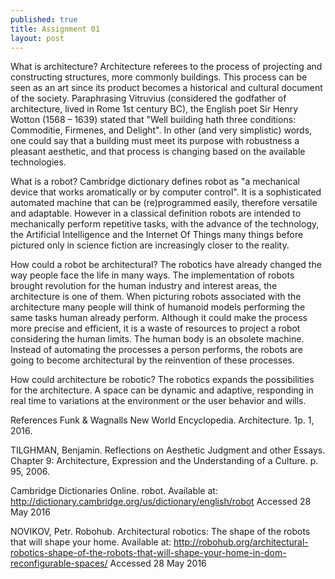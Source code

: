 ```yaml
---
published: true
title: Assignment 01
layout: post
---
```

What is architecture?
Architecture referees to the process of projecting and constructing structures, more commonly buildings. This process can be seen as an art since its product becomes a historical and cultural document of the society.
Paraphrasing Vitruvius (considered the godfather of architecture, lived in Rome 1st century BC), the English poet Sir Henry Wotton (1568 – 1639)  stated that "Well building hath three conditions: Commoditie, Firmenes, and Delight". In other (and very simplistic) words, one could say that a building must meet its purpose with robustness a pleasant aesthetic, and that process is changing based on the available technologies.

What is a robot?
Cambridge dictionary defines robot as "a mechanical device that works aromatically or by computer control". It is a sophisticated automated machine that can be (re)programmed easily, therefore versatile and adaptable. However in a classical definition robots are intended to mechanically perform repetitive tasks,  with the advance of the technology, the Artificial Intelligence and the Internet Of Things many things before pictured only in science fiction are increasingly closer to the reality.

How could a robot be architectural?
	The robotics have already changed the way people face the life in many ways. The implementation of robots brought revolution for the human industry and interest areas, the architecture is one of them. When picturing robots associated with the architecture many people will think of humanoid models performing the same tasks human already perform. Although it could make the process more precise and efficient, it is a waste of resources to project a robot considering the human limits. The human body is an obsolete machine. Instead of automating the processes a person performs, the robots are going to become architectural by the reinvention of these processes.



How could architecture be robotic?
	The robotics expands the possibilities for the architecture. A space can be dynamic and adaptive, responding in real time to variations at the environment or the user behavior and wills.

	


References
Funk & Wagnalls New World Encyclopedia. Architecture. 1p. 1, 2016. 

TILGHMAN, Benjamin. Reflections on Aesthetic Judgment and other Essays. Chapter 9: Architecture, Expression and the Understanding of a Culture. p. 95, 2006.

Cambridge Dictionaries Online. robot. Available at: <http://dictionary.cambridge.org/us/dictionary/english/robot> Accessed 28 May 2016

NOVIKOV, Petr. Robohub. Architectural robotics: The shape of the robots that will shape your home. Available at: <http://robohub.org/architectural-robotics-shape-of-the-robots-that-will-shape-your-home-in-dom-reconfigurable-spaces/> Accessed 28 May 2016